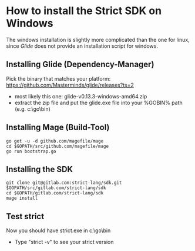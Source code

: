 # How to install the Strict SDK on Windows

The windows installation is slightly more complicated than
the one for linux, since *Glide* does not provide an installation
script for windows.

## Installing Glide (Dependency-Manager)
Pick the binary that matches your platform:
https://github.com/Masterminds/glide/releases?ts=2
- most likely this one: glide-v0.13.3-windows-amd64.zip
- extract the zip file and put the glide.exe file into your %GOBIN% path (e.g. c:\go\bin)

## Installing Mage (Build-Tool)

```
go get -u -d github.com/magefile/mage
cd $GOPATH/src/github.com/magefile/mage
go run bootstrap.go
```
## Installing the SDK
```
git clone git@gitlab.com:strict-lang/sdk.git $GOPATH/src/gitlab.com/strict-lang/sdk
cd $GOPATH/gitlab.com/strict-lang/sdk
mage install
```

## Test strict
Now you should have strict.exe in c:\go\bin
- Type "strict -v" to see your strict version
